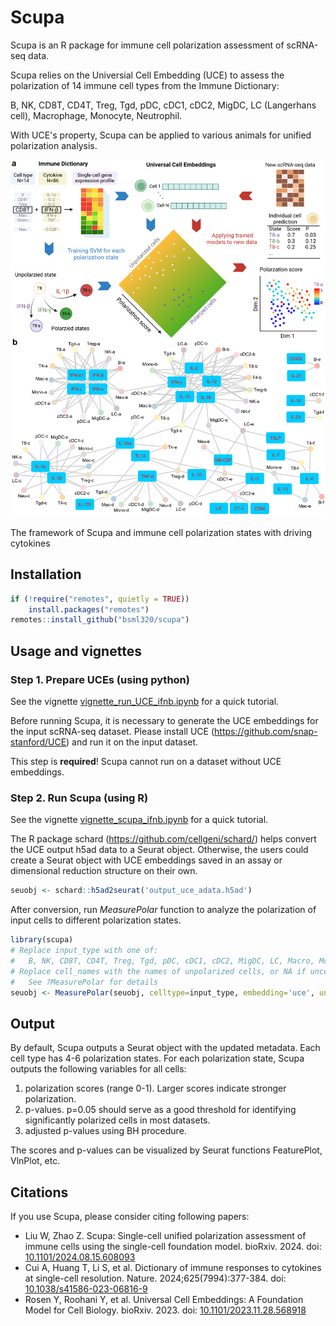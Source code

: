 # Scupa

Scupa is an R package for immune cell polarization assessment of scRNA-seq data.

Scupa relies on the Universial Cell Embedding (UCE) to assess the polarization of 14 immune cell types from the Immune Dictionary:

B, NK, CD8T, CD4T, Treg, Tgd, pDC, cDC1, cDC2, MigDC, LC (Langerhans cell), Macrophage, Monocyte, Neutrophil.

With UCE's property, Scupa can be applied to various animals for unified polarization analysis.

![Scupa design and immune cell polarization states](inst/figure/scupa.png)

The framework of Scupa and immune cell polarization states with driving cytokines

## Installation

```r
if (!require("remotes", quietly = TRUE))
    install.packages("remotes")
remotes::install_github("bsml320/scupa")
```

## Usage and vignettes

### Step 1. Prepare UCEs (using python)

See the vignette [vignette_run_UCE_ifnb.ipynb](inst/notebook/vignette_run_UCE_ifnb.ipynb) for a quick tutorial.

Before running Scupa, it is necessary to generate the UCE embeddings for the input scRNA-seq dataset. Please install UCE (https://github.com/snap-stanford/UCE) and run it on the input dataset.

This step is **required**! Scupa cannot run on a dataset without UCE embeddings. 

### Step 2. Run Scupa (using R)

See the vignette [vignette_scupa_ifnb.ipynb](inst/notebook/vignette_scupa_ifnb.ipynb) for a quick tutorial.

The R package schard (https://github.com/cellgeni/schard/) helps convert the UCE output h5ad data to a Seurat object. Otherwise, the users could create a Seurat object with UCE embeddings saved in an assay or dimensional reduction structure on their own.

```r
seuobj <- schard::h5ad2seurat('output_uce_adata.h5ad')
```

After conversion, run *MeasurePolar* function to analyze the polarization of input cells to different polarization states.

```r
library(scupa)
# Replace input_type with one of: 
#   B, NK, CD8T, CD4T, Treg, Tgd, pDC, cDC1, cDC2, MigDC, LC, Macro, Mono, Neu.
# Replace cell_names with the names of unpolarized cells, or NA if uncertain.
#   See ?MeasurePolar for details
seuobj <- MeasurePolar(seuobj, celltype=input_type, embedding='uce', unpolarized_cell=cell_names)
```

## Output

By default, Scupa outputs a Seurat object with the updated metadata. Each cell type has 4-6 polarization states. For each polarization state, Scupa outputs the following variables for all cells:

1. polarization scores (range 0-1). Larger scores indicate stronger polarization. 
2. p-values. p=0.05 should serve as a good threshold for identifying significantly polarized cells in most datasets.
3. adjusted p-values using BH procedure. 

The scores and p-values can be visualized by Seurat functions FeaturePlot, VlnPlot, etc.

## Citations

If you use Scupa, please consider citing following papers:

* Liu W, Zhao Z. Scupa: Single-cell unified polarization assessment of immune cells using the single-cell foundation model. bioRxiv. 2024. doi: [10.1101/2024.08.15.608093](https://doi.org/10.1101/2024.08.15.608093)
* Cui A, Huang T, Li S, et al. Dictionary of immune responses to cytokines at single-cell resolution. Nature. 2024;625(7994):377-384. doi: [10.1038/s41586-023-06816-9](https://doi.org/10.1038/s41586-023-06816-9)
* Rosen Y, Roohani Y, et al. Universal Cell Embeddings: A Foundation Model for Cell Biology. bioRxiv. 2023. doi: [10.1101/2023.11.28.568918](https://doi.org/10.1101/2023.11.28.568918)

